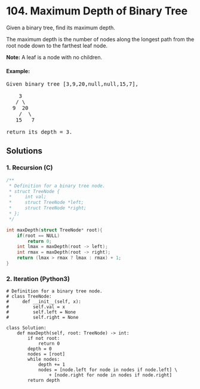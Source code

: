 # 104. Maximum Depth of Binary Tree
Given a binary tree, find its maximum depth.

The maximum depth is the number of nodes along the longest path from the root node down to the farthest leaf node.

**Note:** A leaf is a node with no children.

#### Example:
<pre>
Given binary tree [3,9,20,null,null,15,7],

    3
   / \
  9  20
    /  \
   15   7

return its depth = 3.
</pre>

## Solutions

### 1. Recursion (C)
```C
/**
 * Definition for a binary tree node.
 * struct TreeNode {
 *     int val;
 *     struct TreeNode *left;
 *     struct TreeNode *right;
 * };
 */

int maxDepth(struct TreeNode* root){
    if(root == NULL)
        return 0;
    int lmax = maxDepth(root -> left);
    int rmax = maxDepth(root -> right);
    return (lmax > rmax ? lmax : rmax) + 1;
}
```

### 2. Iteration (Python3)
```Python3
# Definition for a binary tree node.
# class TreeNode:
#     def __init__(self, x):
#         self.val = x
#         self.left = None
#         self.right = None

class Solution:
    def maxDepth(self, root: TreeNode) -> int:
        if not root:
            return 0
        depth = 0
        nodes = [root]
        while nodes:
            depth += 1
            nodes = [node.left for node in nodes if node.left] \
                + [node.right for node in nodes if node.right]
        return depth
```
